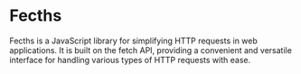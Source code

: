 # Fecths
Fecths is a JavaScript library for simplifying HTTP requests in web applications. It is built on the fetch API, providing a convenient and versatile interface for handling various types of HTTP requests with ease.
